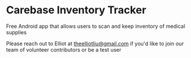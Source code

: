 # Carebase Inventory Tracker
Free Android app that allows users to scan and keep inventory of medical supplies

Please reach out to Elliot at theelliotliu@gmail.com if you'd like to join our team of volunteer contributors or be a test user
